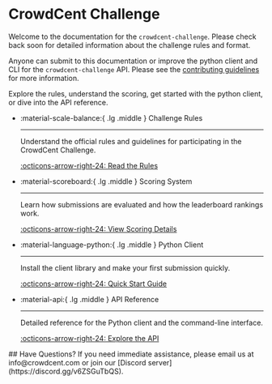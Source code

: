 # CrowdCent Challenge
Welcome to the documentation for the `crowdcent-challenge`. Please check back soon for detailed information about the challenge rules and format.

Anyone can submit to this documentation or improve the python client and CLI for the `crowdcent-challenge` API. Please see the [contributing guidelines](contributing.md) for more information.

Explore the rules, understand the scoring, get started with the python client, or dive into the API reference.

<div class="grid cards" markdown>

-   :material-scale-balance:{ .lg .middle } Challenge Rules

    ---

    Understand the official rules and guidelines for participating in the CrowdCent Challenge.

    [:octicons-arrow-right-24: Read the Rules](rules.md)

-   :material-scoreboard:{ .lg .middle } Scoring System

    ---

    Learn how submissions are evaluated and how the leaderboard rankings work.

    [:octicons-arrow-right-24: View Scoring Details](scoring.md)

-   :material-language-python:{ .lg .middle } Python Client

    ---

    Install the client library and make your first submission quickly.

    [:octicons-arrow-right-24: Quick Start Guide](quickstart.md)

-   :material-api:{ .lg .middle } API Reference

    ---

    Detailed reference for the Python client and the command-line interface.

    [:octicons-arrow-right-24: Explore the API](python_reference.md)

</div>
## Have Questions?
If you need immediate assistance, please email us at info@crowdcent.com or join our [Discord server](https://discord.gg/v6ZSGuTbQS).